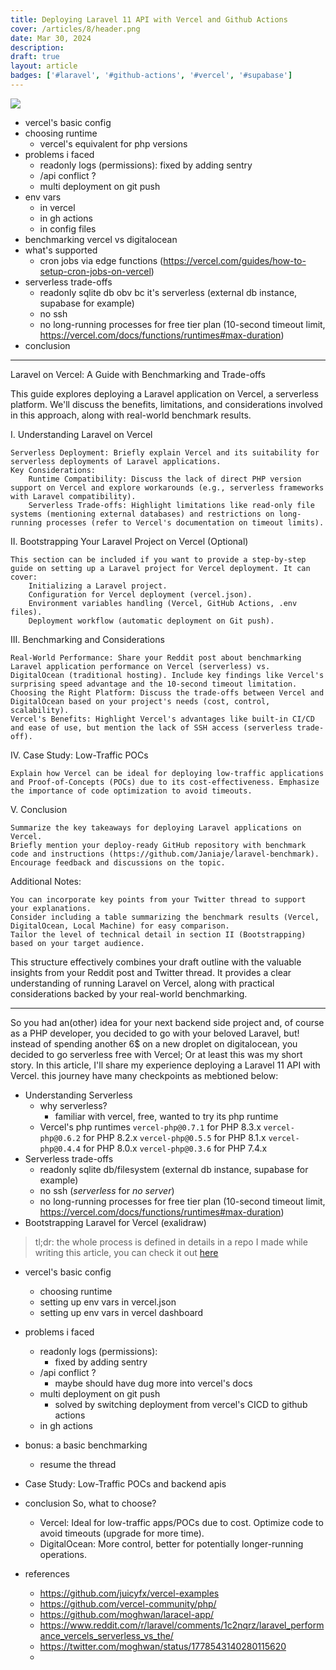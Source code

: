```yaml
---
title: Deploying Laravel 11 API with Vercel and Github Actions
cover: /articles/8/header.png
date: Mar 30, 2024
description:
draft: true
layout: article
badges: ['#laravel', '#github-actions', '#vercel', '#supabase']
---
```


![](/articles/8/header.png)

- vercel's basic config
- choosing runtime
  - vercel's equivalent for php versions
- problems i faced
  - readonly logs (permissions): fixed by adding sentry
  - /api conflict ?
  - multi deployment on git push
- env vars
  - in vercel
  - in gh actions
  - in config files
- benchmarking vercel vs digitalocean
- what's supported
  - cron jobs via edge functions (https://vercel.com/guides/how-to-setup-cron-jobs-on-vercel)
- serverless trade-offs
  - readonly sqlite db obv bc it's serverless (external db instance, supabase for example)
  - no ssh
  - no long-running processes for free tier plan (10-second timeout limit, https://vercel.com/docs/functions/runtimes#max-duration)
- conclusion

***

Laravel on Vercel: A Guide with Benchmarking and Trade-offs

This guide explores deploying a Laravel application on Vercel, a serverless platform. We'll discuss the benefits, limitations, and considerations involved in this approach, along with real-world benchmark results.

I. Understanding Laravel on Vercel

    Serverless Deployment: Briefly explain Vercel and its suitability for serverless deployments of Laravel applications.
    Key Considerations:
        Runtime Compatibility: Discuss the lack of direct PHP version support on Vercel and explore workarounds (e.g., serverless frameworks with Laravel compatibility).
        Serverless Trade-offs: Highlight limitations like read-only file systems (mentioning external databases) and restrictions on long-running processes (refer to Vercel's documentation on timeout limits).

II. Bootstrapping Your Laravel Project on Vercel (Optional)

    This section can be included if you want to provide a step-by-step guide on setting up a Laravel project for Vercel deployment. It can cover:
        Initializing a Laravel project.
        Configuration for Vercel deployment (vercel.json).
        Environment variables handling (Vercel, GitHub Actions, .env files).
        Deployment workflow (automatic deployment on Git push).

III. Benchmarking and Considerations

    Real-World Performance: Share your Reddit post about benchmarking Laravel application performance on Vercel (serverless) vs. DigitalOcean (traditional hosting). Include key findings like Vercel's surprising speed advantage and the 10-second timeout limitation.
    Choosing the Right Platform: Discuss the trade-offs between Vercel and DigitalOcean based on your project's needs (cost, control, scalability).
    Vercel's Benefits: Highlight Vercel's advantages like built-in CI/CD and ease of use, but mention the lack of SSH access (serverless trade-off).

IV. Case Study: Low-Traffic POCs

    Explain how Vercel can be ideal for deploying low-traffic applications and Proof-of-Concepts (POCs) due to its cost-effectiveness. Emphasize the importance of code optimization to avoid timeouts.

V. Conclusion

    Summarize the key takeaways for deploying Laravel applications on Vercel.
    Briefly mention your deploy-ready GitHub repository with benchmark code and instructions (https://github.com/Janiaje/laravel-benchmark).
    Encourage feedback and discussions on the topic.

Additional Notes:

    You can incorporate key points from your Twitter thread to support your explanations.
    Consider including a table summarizing the benchmark results (Vercel, DigitalOcean, Local Machine) for easy comparison.
    Tailor the level of technical detail in section II (Bootstrapping) based on your target audience.

This structure effectively combines your draft outline with the valuable insights from your Reddit post and Twitter thread. It provides a clear understanding of running Laravel on Vercel, along with practical considerations backed by your real-world benchmarking.



***


So you had an(other) idea for your next backend side project and, of course as a PHP developer, you decided to go with your beloved Laravel, but! instead of spending another 6$ on a new droplet on digitalocean, you decided to go serverless free with Vercel; Or at least this was my short story.
In this article, I'll share my experience deploying a Laravel 11 API with Vercel. this journey have many checkpoints as mebtioned below:
- Understanding Serverless
  - why serverless?
    - familiar with vercel, free, wanted to try its php runtime
  - Vercel's php runtimes
    `vercel-php@0.7.1` for PHP 8.3.x
    `vercel-php@0.6.2` for PHP 8.2.x
    `vercel-php@0.5.5` for PHP 8.1.x
    `vercel-php@0.4.4` for PHP 8.0.x
    `vercel-php@0.3.6` for PHP 7.4.x
- Serverless trade-offs
    - readonly sqlite db/filesystem (external db instance, supabase for example)
    - no ssh (_serverless_ for _no server_)
    - no long-running processes for free tier plan (10-second timeout limit, https://vercel.com/docs/functions/runtimes#max-duration)
- Bootstrapping Laravel for Vercel (exalidraw)
> tl;dr: the whole process is defined in details in a repo I made while writing this article, you can check it out [here](https://github.com/moghwan/laracel-app/)
  - vercel's basic config
    - choosing runtime
    - setting up env vars in vercel.json
    - setting up env vars in vercel dashboard
  - problems i faced
    - readonly logs (permissions): 
      - fixed by adding sentry
    - /api conflict ?
      - maybe should have dug more into vercel's docs
    - multi deployment on git push
      - solved by switching deployment from vercel's CICD to github actions
    - in gh actions
- bonus: a basic benchmarking
  - resume the thread
- Case Study: Low-Traffic POCs and backend apis
- conclusion
  So, what to choose?
  - Vercel: Ideal for low-traffic apps/POCs due to cost. Optimize code to avoid timeouts (upgrade for more time).
  - DigitalOcean: More control, better for potentially longer-running operations.



- references
  - https://github.com/juicyfx/vercel-examples
  - https://github.com/vercel-community/php/
  - https://github.com/moghwan/laracel-app/
  - https://www.reddit.com/r/laravel/comments/1c2nqrz/laravel_performance_vercels_serverless_vs_the/
  - https://twitter.com/moghwan/status/1778543140280115620
  - 